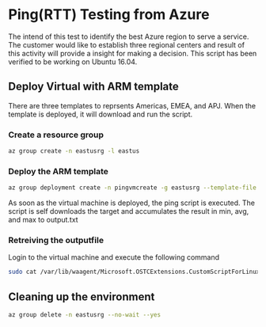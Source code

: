 # Ping(RTT) Testing from Azure #

The intend of this test to identify the best Azure region to serve a service.
The customer would like to establish three regional centers and result of this activity will 
provide a insight for making a decision. This script has been verified to be working on Ubuntu 16.04.

## Deploy Virtual with ARM template ##

There are three templates to reprsents Americas, EMEA, and APJ.
When the template is deployed, it will download and run the script.

### Create a resource group ###
``` bash
az group create -n eastusrg -l eastus
```

### Deploy the ARM template ###
``` bash
az group deployment create -n pingvmcreate -g eastusrg --template-file ./LGEVDIPingTestMachine_template.json
```

As soon as the virtual machine is deployed, the ping script is executed.
The script is self downloads the target and accumulates the result in min, avg, and max to output.txt

### Retreiving the outputfile ###
Login to the virtual machine and execute the following command
``` bash
sudo cat /var/lib/waagent/Microsoft.OSTCExtensions.CustomScriptForLinux-1.5.4/download/0/output.txt
```

## Cleaning up the environment ##
``` bash
az group delete -n eastusrg --no-wait --yes
```
